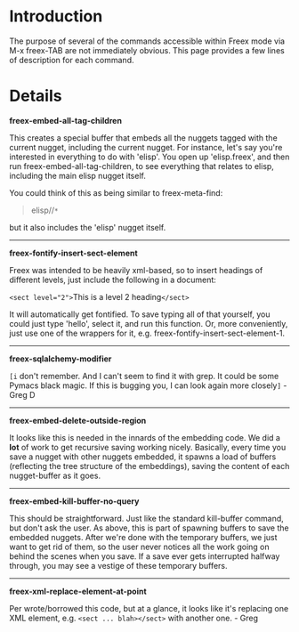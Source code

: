 # Introduction #

The purpose of several of the commands accessible within Freex mode via M-x freex-TAB are not immediately obvious. This page provides a few lines of description for each command.


# Details #

**freex-embed-all-tag-children**

This creates a special buffer that embeds all the nuggets tagged with the current nugget, including the current nugget. For instance, let's say you're interested in everything to do with 'elisp'. You open up 'elisp.freex', and then run freex-embed-all-tag-children, to see everything that relates to elisp, including the main elisp nugget itself.

You could think of this as being similar to freex-meta-find:

> elisp//`*`

but it also includes the 'elisp' nugget itself.


---


**freex-fontify-insert-sect-element**

Freex was intended to be heavily xml-based, so to insert headings of different levels, just include the following in a document:

`<sect level="2">`This is a level 2 heading`</sect>`

It will automatically get fontified. To save typing all of that yourself, you could just type 'hello', select it, and run this function. Or, more conveniently, just use one of the wrappers for it, e.g. freex-fontify-insert-sect-element-1.


---


**freex-sqlalchemy-modifier**

`[i` don't remember. And I can't seem to find it with grep. It could be some Pymacs black magic. If this is bugging you, I can look again more closely`]` - Greg D


---


**freex-embed-delete-outside-region**

It looks like this is needed in the innards of the embedding code. We did a **lot** of work to get recursive saving working nicely. Basically, every time you save a nugget with other nuggets embedded, it spawns a load of buffers (reflecting the tree structure of the embeddings), saving the content of each nugget-buffer as it goes.


---



**freex-embed-kill-buffer-no-query**

This should be straightforward. Just like the standard kill-buffer command, but don't ask the user. As above, this is part of spawning buffers to save the embedded nuggets. After we're done with the temporary buffers, we just want to get rid of them, so the user never notices all the work going on behind the scenes when you save. If a save ever gets interrupted halfway through, you may see a vestige of these temporary buffers.


---



**freex-xml-replace-element-at-point**

Per wrote/borrowed this code, but at a glance, it looks like it's replacing one XML element, e.g. `<sect ... blah></sect>` with another one. - Greg